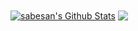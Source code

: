 <a href="https://github.com/luisibear98">
<img align="center" alt="sabesan's Github Stats" src="https://github-readme-stats.luisibear98.vercel.app/api?username=luisibear98&show_icons=true&hide_border=true&count_private=true&include_all_commits=true&theme=radical" /></a>

<a href="https://github.com/luisibear98">
  <img align="center" src="https://github-readme-stats.luisibear98.vercel.app/api/top-langs/?username=luisibear98&layout=compact&theme=radical" />
</a>
